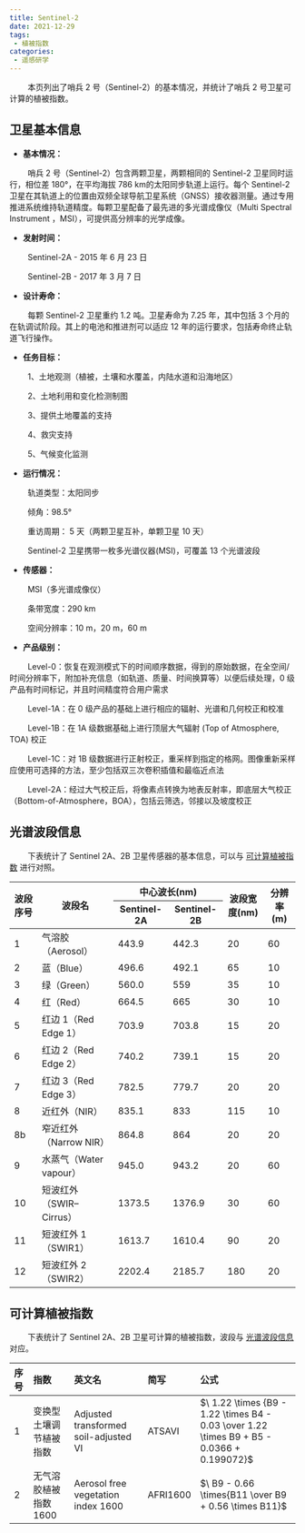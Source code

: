 ```yaml
---
title: Sentinel-2
date: 2021-12-29
tags:
 - 植被指数
categories:
 - 遥感研学
---
```


&emsp;&emsp; 本页列出了哨兵 2 号（Sentinel-2）的基本情况，并统计了哨兵 2 号卫星可计算的植被指数。

<!-- more -->

## 卫星基本信息

+ **基本情况：**

&emsp;&emsp; 哨兵 2 号（Sentinel-2）包含两颗卫星，两颗相同的 Sentinel-2 卫星同时运行，相位差 180°，在平均海拔 786 km的太阳同步轨道上运行。每个 Sentinel-2 卫星在其轨道上的位置由双频全球导航卫星系统（GNSS）接收器测量。通过专用推进系统维持轨道精度。每颗卫星配备了最先进的多光谱成像仪（Multi Spectral Instrument ，MSI），可提供高分辨率的光学成像。

+ **发射时间：**

&emsp;&emsp; Sentinel-2A - 2015 年 6 月 23 日

&emsp;&emsp; Sentinel-2B - 2017 年 3 月 7 日

+ **设计寿命：**

&emsp;&emsp; 每颗 Sentinel-2 卫星重约 1.2 吨。卫星寿命为 7.25 年，其中包括 3 个月的在轨调试阶段。其上的电池和推进剂可以适应 12 年的运行要求，包括寿命终止轨道飞行操作。

+ **任务目标：**

&emsp;&emsp; 1、土地观测（植被，土壤和水覆盖，内陆水道和沿海地区）

&emsp;&emsp; 2、土地利用和变化检测制图

&emsp;&emsp; 3、提供土地覆盖的支持

&emsp;&emsp; 4、救灾支持

&emsp;&emsp; 5、气候变化监测

+ **运行情况：**

&emsp;&emsp; 轨道类型：太阳同步

&emsp;&emsp; 倾角：98.5°

&emsp;&emsp; 重访周期： 5 天（两颗卫星互补，单颗卫星 10 天）

&emsp;&emsp; Sentinel-2 卫星携带一枚多光谱仪器(MSI)，可覆盖 13 个光谱波段

+ **传感器：**

&emsp;&emsp; MSI（多光谱成像仪）

&emsp;&emsp; 条带宽度：290 km

&emsp;&emsp; 空间分辨率：10 m，20 m，60 m

+ **产品级别：**

&emsp;&emsp; Level-0：恢复在观测模式下的时间顺序数据，得到的原始数据，在全空间/时间分辨率下，附加补充信息（如轨道、质量、时间换算等）以便后续处理，0 级产品有时间标记，并且时间精度符合用户需求

&emsp;&emsp; Level-1A：在 0 级产品的基础上进行相应的辐射、光谱和几何校正和校准

&emsp;&emsp; Level-1B：在 1A 级数据基础上进行顶层大气辐射 (Top of Atmosphere, TOA) 校正

&emsp;&emsp; Level-1C：对 1B 级数据进行正射校正，重采样到指定的格网。图像重新采样应使用可选择的方法，至少包括双三次卷积插值和最临近点法

&emsp;&emsp; Level-2A：经过大气校正后，将像素点转换为地表反射率，即底层大气校正（Bottom-of-Atmosphere，BOA），包括云筛选，邻接以及坡度校正

## 光谱波段信息

&emsp;&emsp; 下表统计了 Sentinel 2A、2B 卫星传感器的基本信息，可以与 [可计算植被指数](1.Sentinel-2.html#可计算植被指数) 进行对照。

<table>
    <thead>
        <tr>
            <th rowspan=2>波段序号</th>
            <th rowspan=2>波段名</th>
            <th colspan=2>中心波长(nm)</th>
            <th rowspan=2>波段宽度(nm)</th>
            <th rowspan=2>分辨率(m)</th>
        </tr>
        <tr>
           <th >Sentinel-2A</th>
           <th >Sentinel-2B</th>
        </tr>
    </thead>
    <tbody>
        <tr>
            <td >1</td>
            <td >气溶胶（Aerosol）</td>
            <td >443.9</td>
            <td >442.3</td>
            <td >20</td>
            <td >60</td>
        </tr>
        <tr> 
            <td >2</td>
            <td >蓝（Blue）</td>
            <td >496.6</td>
            <td >492.1</td>
            <td >65</td>
            <td >10</td>
        </tr>
        <tr>
            <td >3</td>
            <td >绿（Green）</td>
            <td >560.0</td>
            <td >559</td>
            <td >35</td>
            <td >10</td>
        </tr>
        <tr>
            <td >4</td>
            <td >红（Red）</td>
            <td >664.5</td>
            <td >665</td>
            <td >30</td>
            <td >10</td>
        </tr>
        <tr>
            <td >5</td>
            <td >红边 1（Red Edge 1）</td>
            <td >703.9</td>
            <td >703.8</td>
            <td >15</td>
            <td >20</td>
        </tr>
        <tr>
            <td >6</td>
            <td >红边 2（Red Edge 2）</td>
            <td >740.2</td>
            <td >739.1</td>
            <td >15</td>
            <td >20</td>
        </tr>
        <tr>
            <td >7</td>
            <td >红边 3（Red Edge 3）</td>
            <td >782.5</td>
            <td >779.7</td>
            <td >20</td>
            <td >20</td>
        </tr>
        <tr>
            <td >8</td>
            <td >近红外（NIR）</td>
            <td >835.1</td>
            <td >833</td>
            <td >115</td>
            <td >10</td>
        </tr>
        <tr>
            <td >8b</td>
            <td >窄近红外（Narrow NIR）</td>
            <td >864.8</td>
            <td >864</td>
            <td >20</td>
            <td >20</td>
        </tr>
        <tr>
            <td >9</td>
            <td >水蒸气（Water vapour）</td>
            <td >945.0</td>
            <td >943.2</td>
            <td >20</td>
            <td >60</td>
        </tr>
        <tr>
            <td >10</td>
            <td >短波红外（SWIR–Cirrus）</td>
            <td >1373.5</td>
            <td >1376.9</td>
            <td >30</td>
            <td >60</td>
        </tr>
        <tr>
            <td >11</td>
            <td >短波红外 1（SWIR1）</td>
            <td >1613.7</td>
            <td >1610.4</td>
            <td >90</td>
            <td >20</td>
        </tr>
        <tr>
            <td >12</td>
            <td >短波红外 2（SWIR2）</td>
            <td >2202.4</td>
            <td >2185.7</td>
            <td >180</td>
            <td >20</td>
        </tr>
    </tbody>
</table>


## 可计算植被指数

&emsp;&emsp; 下表统计了 Sentinel 2A、2B 卫星可计算的植被指数，波段与 [光谱波段信息](1.Sentinel-2.html#光谱波段信息) 对应。

| 序号 | 指数 | 英文名| 简写 | 公式 |
|:---| :--- | :--- | :--- | :---- |
|1| 变换型土壤调节植被指数 | Adjusted transformed soil-adjusted VI | ATSAVI | $\ 1.22 \times  {B9 - 1.22 \times B4 - 0.03 \over 1.22 \times B9 + B5 - 0.0366 + 0.199072}$ |
|2|无气溶胶植被指数1600|Aerosol free vegetation index 1600| AFRI1600|$\ B9 - 0.66 \times{B11 \over  B9 + 0.56  \times B11}$ |





